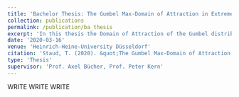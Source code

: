 ```yaml
---
title: 'Bachelor Thesis: The Gumbel Max-Domain of Attraction in Extremes'
collection: publications
permalink: /publication/ba_thesis
excerpt: 'In this thesis the Domain of Attraction of the Gumbel distribution is fully characterized.'
date: '2020-03-16'
venue: 'Heinrich-Heine-University Düsseldorf'
citation: 'Staud, T. (2020). &quot;The Gumbel Max-Domain of Attraction in Extremes &quot; '
type: 'Thesis'
supervisor: 'Prof. Axel Bücher, Prof. Peter Kern'
---
```


WRITE WRITE WRITE


